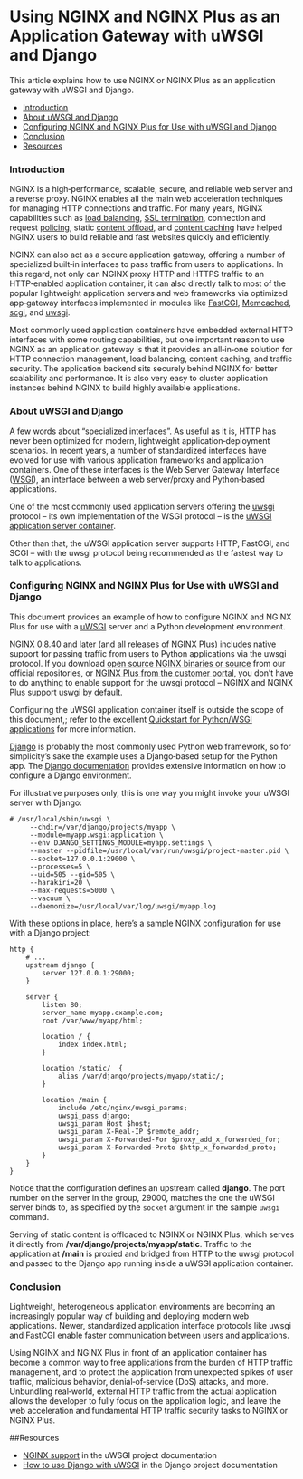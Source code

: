 # Using NGINX and NGINX Plus as an Application Gateway with uWSGI and Django



This article explains how to use NGINX or NGINX Plus as an application gateway with uWSGI and Django.

* [Introduction](https://docs.nginx.com/nginx/admin-guide/web-server/app-gateway-uwsgi-django/#intro)
* [About uWSGI and Django](https://docs.nginx.com/nginx/admin-guide/web-server/app-gateway-uwsgi-django/#about-uswgi-django)
* [Configuring NGINX and NGINX Plus for Use with uWSGI and Django](https://docs.nginx.com/nginx/admin-guide/web-server/app-gateway-uwsgi-django/#configure)
* [Conclusion](https://docs.nginx.com/nginx/admin-guide/web-server/app-gateway-uwsgi-django/#conclusion)
* [Resources](https://docs.nginx.com/nginx/admin-guide/web-server/app-gateway-uwsgi-django/#resources)

### Introduction

NGINX is a high‑performance, scalable, secure, and reliable web server and a reverse proxy. NGINX enables all the main web acceleration techniques for managing HTTP connections and traffic. For many years, NGINX capabilities such as [load balancing](https://docs.nginx.com/nginx/admin-guide/load-balancer/http-load-balancer/), [SSL termination](https://docs.nginx.com/nginx/admin-guide/security-controls/terminating-ssl-http/), connection and request [policing](https://docs.nginx.com/nginx/admin-guide/security-controls/controlling-access-proxied-http/), static [content offload](https://docs.nginx.com/nginx/admin-guide/web-server/serving-static-content/), and [content caching](https://docs.nginx.com/nginx/admin-guide/content-cache/content-caching/) have helped NGINX users to build reliable and fast websites quickly and efficiently.

NGINX can also act as a secure application gateway, offering a number of specialized built‑in interfaces to pass traffic from users to applications. In this regard, not only can NGINX proxy HTTP and HTTPS traffic to an HTTP‑enabled application container, it can also directly talk to most of the popular lightweight application servers and web frameworks via optimized app‑gateway interfaces implemented in modules like [FastCGI](https://nginx.org/en/docs/http/ngx_http_fastcgi_module.html), [Memcached](https://nginx.org/en/docs/http/ngx_http_memcached_module.html), [scgi](https://nginx.org/en/docs/http/ngx_http_scgi_module.html), and [uwsgi](https://nginx.org/en/docs/http/ngx_http_uwsgi_module.html).

Most commonly used application containers have embedded external HTTP interfaces with some routing capabilities, but one important reason to use NGINX as an application gateway is that it provides an all‑in‑one solution for HTTP connection management, load balancing, content caching, and traffic security. The application backend sits securely behind NGINX for better scalability and performance. It is also very easy to cluster application instances behind NGINX to build highly available applications.

### About uWSGI and Django

A few words about “specialized interfaces”. As useful as it is, HTTP has never been optimized for modern, lightweight application‑deployment scenarios. In recent years, a number of standardized interfaces have evolved for use with various application frameworks and application containers. One of these interfaces is the Web Server Gateway Interface \([WSGI](https://wsgi.readthedocs.org/en/latest/)\), an interface between a web server/proxy and Python‑based applications.

One of the most commonly used application servers offering the [uwsgi](https://uwsgi-docs.readthedocs.org/en/latest/Protocol.html) protocol – its own implementation of the WSGI protocol – is the [uWSGI application server container](https://github.com/unbit/uwsgi).

Other than that, the uWSGI application server supports HTTP, FastCGI, and SCGI – with the uwsgi protocol being recommended as the fastest way to talk to applications.

### Configuring NGINX and NGINX Plus for Use with uWSGI and Django

This document provides an example of how to configure NGINX and NGINX Plus for use with a [uWSGI](https://uwsgi-docs.readthedocs.org/en/latest/) server and a Python development environment.

NGINX 0.8.40 and later \(and all releases of NGINX Plus\) includes native support for passing traffic from users to Python applications via the uwsgi protocol. If you download [open source NGINX binaries or source](https://nginx.org/en/download.html) from our official repositories, or [NGINX Plus from the customer portal](https://cs.nginx.com/), you don’t have to do anything to enable support for the uwsgi protocol – NGINX and NGINX Plus support uswgi by default.

Configuring the uWSGI application container itself is outside the scope of this document,; refer to the excellent [Quickstart for Python/WSGI applications](https://uwsgi-docs.readthedocs.org/en/latest/WSGIquickstart.html) for more information.

[Django](https://www.djangoproject.com/) is probably the most commonly used Python web framework, so for simplicity’s sake the example uses a Django‑based setup for the Python app. The [Django documentation](https://docs.djangoproject.com/en/1.11/) provides extensive information on how to configure a Django environment.

For illustrative purposes only, this is one way you might invoke your uWSGI server with Django:

```text
# /usr/local/sbin/uwsgi \
     --chdir=/var/django/projects/myapp \
     --module=myapp.wsgi:application \
     --env DJANGO_SETTINGS_MODULE=myapp.settings \
     --master --pidfile=/usr/local/var/run/uwsgi/project-master.pid \
     --socket=127.0.0.1:29000 \
     --processes=5 \
     --uid=505 --gid=505 \
     --harakiri=20 \
     --max-requests=5000 \
     --vacuum \
     --daemonize=/usr/local/var/log/uwsgi/myapp.log
```

With these options in place, here’s a sample NGINX configuration for use with a Django project:

```text
http {
    # ...
    upstream django {
        server 127.0.0.1:29000;
    }

    server {
        listen 80;
        server_name myapp.example.com;
        root /var/www/myapp/html;

        location / {
            index index.html;
        }

        location /static/  {
            alias /var/django/projects/myapp/static/;
        }

        location /main {
            include /etc/nginx/uwsgi_params;
            uwsgi_pass django;
            uwsgi_param Host $host;
            uwsgi_param X-Real-IP $remote_addr;
            uwsgi_param X-Forwarded-For $proxy_add_x_forwarded_for;
            uwsgi_param X-Forwarded-Proto $http_x_forwarded_proto;
        }
    }
}
```

Notice that the configuration defines an upstream called **django**. The port number on the server in the group, 29000, matches the one the uWSGI server binds to, as specified by the `socket` argument in the sample `uwsgi` command.

Serving of static content is offloaded to NGINX or NGINX Plus, which serves it directly from **/var/django/projects/myapp/static**. Traffic to the application at **/main** is proxied and bridged from HTTP to the uwsgi protocol and passed to the Django app running inside a uWSGI application container.

### Conclusion

Lightweight, heterogeneous application environments are becoming an increasingly popular way of building and deploying modern web applications. Newer, standardized application interface protocols like uwsgi and FastCGI enable faster communication between users and applications.

Using NGINX and NGINX Plus in front of an application container has become a common way to free applications from the burden of HTTP traffic management, and to protect the application from unexpected spikes of user traffic, malicious behavior, denial‑of‑service \(DoS\) attacks, and more. Unbundling real‑world, external HTTP traffic from the actual application allows the developer to fully focus on the application logic, and leave the web acceleration and fundamental HTTP traffic security tasks to NGINX or NGINX Plus.

\#\#Resources

* [NGINX support](https://uwsgi-docs.readthedocs.org/en/latest/Nginx.html) in the uWSGI project documentation
* [How to use Django with uWSGI](https://docs.djangoproject.com/en/1.11/howto/deployment/wsgi/uwsgi/) in the Django project documentation

